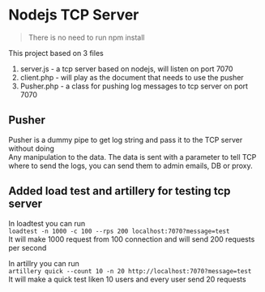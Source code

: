 # Nodejs TCP Server
> There is no need to run npm install

This project based on 3 files
1. server.js - a tcp server based on nodejs, will listen on port 7070
2. client.php - will play as the document that needs to use the pusher
3. Pusher.php - a class for pushing log messages to tcp server on port 7070

## Pusher
Pusher is a dummy pipe to get log string and pass it to the TCP server without doing<br>
Any manipulation to the data. 
The data is sent with a parameter to tell TCP where to send the logs, you can send them to admin emails, DB or proxy.

## Added load test and artillery for testing tcp server
In loadtest you can run <br>
`loadtest -n 1000 -c 100 --rps 200 localhost:7070?message=test`<br>
It will make 1000 request from 100 connection and will send 200 requests per second<Br>

In artillry  you can run<br>
`artillery quick --count 10 -n 20 http://localhost:7070?message=test`<Br>
It will make a quick test liken 10 users and every user send 20 requests
